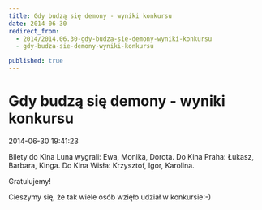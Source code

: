 ```yaml
---
title: Gdy budzą się demony - wyniki konkursu
date: 2014-06-30
redirect_from: 
  - 2014/2014.06.30-gdy-budza-sie-demony-wyniki-konkursu
  - gdy-budza-sie-demony-wyniki-konkursu

published: true
---
```




# Gdy budzą się demony - wyniki konkursu

<time>2014-06-30 19:41:23</time>


Bilety do Kina Luna wygrali: Ewa, Monika, Dorota.
 Do Kina Praha: Łukasz, Barbara, Kinga.
 Do Kina Wisła: Krzysztof, Igor, Karolina.


Gratulujemy!


Cieszymy się, że tak wiele osób wzięło udział w konkursie:-)


<!--{{json:{"created_date":"2014-06-30 19:41:23","publish_down":"0000-00-00 00:00:00","id":"5399"}}}-->
